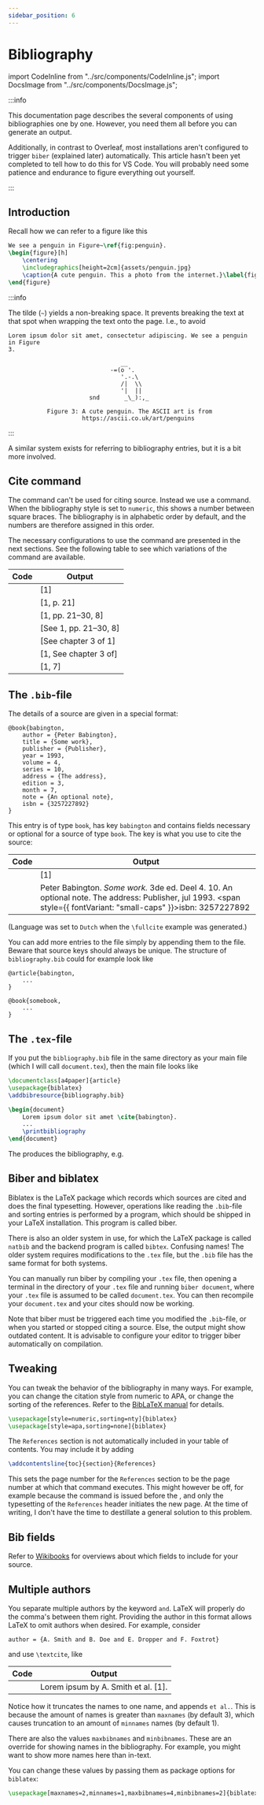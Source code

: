 ```yaml
---
sidebar_position: 6
---
```


# Bibliography

<!--truncate-->

import CodeInline from "../src/components/CodeInline.js";
import DocsImage from "../src/components/DocsImage.js";

<DocsImage src="/assets/latex/bibliography/snippetReferences.svg" pad />

:::info

This documentation page describes the several components of using bibliographies
one by one. However, you need them all before you can generate an output.

Additionally, in contrast to Overleaf, most installations aren't configured to
trigger `biber` (explained later) automatically. This article hasn't been yet
completed to tell how to do this for VS Code. You will probably need some
patience and endurance to figure everything out yourself.

:::



## Introduction

Recall how we can refer to a figure like this
```latex
We see a penguin in Figure~\ref{fig:penguin}.
\begin{figure}[h]
    \centering
    \includegraphics[height=2cm]{assets/penguin.jpg}
    \caption{A cute penguin. This a photo from the internet.}\label{fig:penguin}
\end{figure}
```

:::info

The tilde (`~`) yields a non-breaking space. It prevents breaking the text at
that spot when wrapping the text onto the page. I.e., to avoid
```
Lorem ipsum dolor sit amet, consectetur adipiscing. We see a penguin in Figure
3.
        
                                __
                             -=(o '.
                                '.-.\
                                /|  \\
                                '|  ||
                       snd       _\_):,_
        
           Figure 3: A cute penguin. The ASCII art is from
                     https://ascii.co.uk/art/penguins

```

:::

A similar system exists for referring to bibliography entries, but it is a bit
more involved.

## Cite command

The <CodeInline code="\ref{}"/> command can't be used for citing source. Instead
we use a <CodeInline code="\cite{}"/> command. When the bibliography style is
set to `numeric`, this shows a number between square braces. The bibliography is
in alphabetic order by default, and the numbers are therefore assigned in this order.

The necessary configurations to use the <CodeInline code="\cite{}"/> command are
presented in the next sections. See the following table to see which variations
of the <CodeInline code="\cite{}"/> command are available.

<!-- | Code                                                        | Output         |
| -----------------------------------------                   | -------------- |
| <CodeInline code="\cite{mysource}"/>                        | `[1]`          |
| <CodeInline code="\cite[21]{mysource}"/>                    | `[1, p. 21]`          |
| <CodeInline code="\cite[21--30,8]{mysource}"/>              | `[1, pp. 21–30, 8]`          |
| <CodeInline code="\cite[See][21--30,8]{mysource}"/>         | `[See 1, pp. 21--30, 8]`          |
| <CodeInline code="\cite[See chapter 3 of][]{mysource}"/>    | `[See chapter 3 of 1]`          |
| <CodeInline code="\cite[See chapter 3 of]{mysource}"/>      | `[1, See chapter 3 of]`          |
| <CodeInline code="\cites{mysource}{othsource}"/>            | `[1, 7]`          | -->

| Code                                                        | Output
| ----------------------------------------------------------- | ----------------------------
| <CodeInline code="\cite{mysource}"/>                        | \[1\]
| <CodeInline code="\cite[21]{mysource}"/>                    | \[1, p. 21\]
| <CodeInline code="\cite[21--30,8]{mysource}"/>              | \[1, pp. 21&ndash;30, 8\]
| <CodeInline code="\cite[See][21--30,8]{mysource}"/>         | \[See 1, pp. 21&ndash;30, 8\]
| <CodeInline code="\cite[See chapter 3 of][]{mysource}"/>    | \[See chapter 3 of 1\]
| <CodeInline code="\cite[See chapter 3 of]{mysource}"/>      | \[1, See chapter 3 of\]
| <CodeInline code="\cites{mysource}{othsource}"/>            | \[1, 7\]

## The `.bib`-file

The details of a source are given in a special format:
```plaintext title="bibliography.bib"
@book{babington,
    author = {Peter Babington},
    title = {Some work},
    publisher = {Publisher},
    year = 1993,
    volume = 4,
    series = 10,
    address = {The address},
    edition = 3,
    month = 7,
    note = {An optional note},
    isbn = {3257227892}
}
```

This entry is of type `book`, has key `babington` and contains fields necessary
or optional for a source of type `book`. The key is what you use to cite the source:

| Code                                                        | Output
| ----------------------------------------------------------- | ----------------------------
| <CodeInline code="\cite{babington}"/>                        | \[1\]
| <CodeInline code="\fullcite{babington}"/>                    | Peter Babington. _Some work._ 3de ed. Deel 4. 10. An optional note. The address: Publisher, jul 1993. <span style={{ fontVariant: "small-caps" }}>isbn</span>: 3257227892

(Language was set to `Dutch` when the `\fullcite` example was generated.)

You can add more entries to the file simply by appending them to the file.
Beware that source keys should always be unique. The structure of
`bibliography.bib` could for example look like

```plaintext title="bibliography.bib"
@article{babington,
    ...
}

@book{somebook,
    ...
}
```

## The `.tex`-file

If you put the `bibliography.bib` file in the same directory as your
main file (which I will call `document.tex`), then the main file looks like

```latex title="document.tex"
\documentclass[a4paper]{article}
\usepackage{biblatex}
\addbibresource{bibliography.bib}

\begin{document}
    Lorem ipsum dolor sit amet \cite{babington}.
    ...
    \printbibliography
\end{document}
```

The <CodeInline code="\printbibliography"/> produces the bibliography, e.g.

<DocsImage src="/assets/latex/bibliography/snippetReferences.svg" pad />

## Biber and biblatex

Biblatex is the LaTeX package which records which sources are cited and does
the final typesetting. However, operations like reading the `.bib`-file and
sorting entries is performed by a program, which should be shipped in your
LaTeX installation. This program is called biber.

There is also an older system in use, for which the LaTeX package is called
`natbib` and the backend program is called `bibtex`. Confusing names! The older
system requires modifications to the `.tex` file, but the `.bib` file has the
same format for both systems.

You can manually run biber by compiling your `.tex` file, then opening a
terminal in the directory of your `.tex` file and running `biber document`,
where your `.tex` file is assumed to be called `document.tex`. You can then
recompile your `document.tex` and your cites should now be working.

Note that biber must be triggered each time you modified the `.bib`-file, or
when you started or stopped citing a source. Else, the output might show
outdated content. It is advisable to configure your editor to trigger biber
automatically on compilation.

## Tweaking

You can tweak the behavior of the bibliography in many ways. For example, you
can change the citation style from numeric to APA, or change the sorting of the
references. Refer to the [BibLaTeX
manual](http://mirrors.ctan.org/macros/latex/contrib/biblatex/doc/biblatex.pdf)
for details.

```latex
\usepackage[style=numeric,sorting=nty]{biblatex}
\usepackage[style=apa,sorting=none]{biblatex}
```

The `References` section is not automatically included in your table of contents.
You may include it by adding
```latex
\addcontentsline{toc}{section}{References}
```

This sets the page number for the `References` section to be the page number at
which that command executes. This might however be off, for example because the
command is issued before the <CodeInline code="\printbibliography"/>, and only
the typesetting of the `References` header initiates the new page. At the time
of writing, I don't have the time to destillate a general solution to this
problem.

## Bib fields

Refer to [Wikibooks](https://en.wikibooks.org/wiki/LaTeX/Bibliography_Management)
for overviews about which fields to include for your source.

## Multiple authors

You separate multiple authors by the keyword `and`. LaTeX will properly do the
comma's between them right. Providing the author in this format allows LaTeX to
omit authors when desired. For example, consider

```plaintext
author = {A. Smith and B. Doe and E. Dropper and F. Foxtrot}
```

and use `\textcite`, like

| Code                                                        | Output
| ----------------------------------------------------------- | ----------------------------
| <CodeInline code="Lorem ipsum by \textcite{smith}."/>       | Lorem ipsum by A. Smith et al. [1].

Notice how it truncates the names to one name, and appends `et al.`. This is
because the amount of names is greater than `maxnames` (by default 3), which
causes truncation to an amount of `minnames` names (by default 1).

There are also the values `maxbibnames` and `minbibnames`. These are an override
for showing names in the bibliography. For example, you might want to show more
names here than in-text.

You can change these values by passing them as package options for `biblatex`:
```latex
\usepackage[maxnames=2,minnames=1,maxbibnames=4,minbibnames=2]{biblatex}
```


